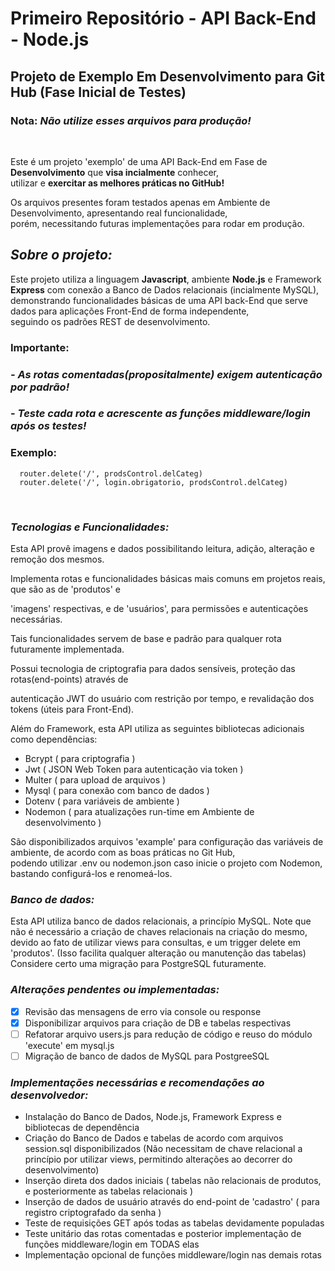 # Primeiro Repositório - API Back-End - Node.js

## Projeto de Exemplo Em Desenvolvimento para Git Hub (Fase Inicial de Testes)

### Nota: ***Não utilize esses arquivos para produção!***
<br>

Este é um projeto 'exemplo' de uma API Back-End em Fase de <b>Desenvolvimento</b> que <b>visa 
incialmente</b> conhecer, <br> utilizar e <b>exercitar as melhores práticas no GitHub!</b>

Os arquivos presentes foram testados apenas em Ambiente de Desenvolvimento, apresentando
real funcionalidade,<br> porém, necessitando futuras implementações para rodar em produção.

## ***Sobre o projeto:***

Este projeto utiliza a linguagem **Javascript**, ambiente **Node.js** e Framework **Express** com 
conexão a Banco de Dados relacionais (incialmente MySQL), <br> demonstrando funcionalidades
básicas de uma API back-End que serve dados para aplicações Front-End de forma independente, 
<br> seguindo os padrões REST de desenvolvimento.

### **Importante:**
  ### ***- As rotas comentadas(propositalmente) exigem autenticação por padrão!***
  ### - ***Teste cada rota e acrescente as funções middleware/login após os testes!***
  ### Exemplo: 
  ```
    router.delete('/', prodsControl.delCateg)
    router.delete('/', login.obrigatorio, prodsControl.delCateg) 
  ```

<br/>

### ***Tecnologias e Funcionalidades:***

Esta API provê imagens e dados possibilitando leitura, adição, alteração e remoção dos mesmos.

Implementa rotas e funcionalidades básicas mais comuns em projetos reais, que são as de 'produtos' e

'imagens' respectivas, e de 'usuários', para permissões e autenticações necessárias.

Tais funcionalidades servem de base e padrão para qualquer rota futuramente implementada.

Possui tecnologia de criptografia para dados sensíveis, proteção das rotas(end-points) através de 

autenticação JWT do usuário com restrição por tempo, e revalidação dos tokens (úteis para Front-End).
<br/>

Além do Framework, esta API utiliza as seguintes bibliotecas adicionais como dependências:

  + Bcrypt ( para criptografia )
  + Jwt ( JSON Web Token para autenticação via token )
  + Multer ( para upload de arquivos )
  + Mysql ( para conexão com banco de dados )
  + Dotenv ( para variáveis de ambiente )
  + Nodemon ( para atualizações run-time em Ambiente de desenvolvimento )

São disponibilizados arquivos 'example' para configuração das variáveis de ambiente,
de acordo com as boas práticas no Git Hub, <br>podendo utilizar .env ou nodemon.json
caso inicie o projeto com Nodemon, bastando configurá-los e renomeá-los.

### ***Banco de dados:***

Esta API utiliza banco de dados relacionais, a princípio MySQL. Note que não é necessário
a criação de chaves relacionais na criação do mesmo, devido ao fato de utilizar views para 
consultas, e um trigger delete em 'produtos'. (Isso facilita qualquer alteração ou manutenção das tabelas) 
Considere certo uma migração para PostgreSQL futuramente.

### ***Alterações pendentes ou implementadas:***

  - [x] Revisão das mensagens de erro via console ou response
  - [x] Disponibilizar arquivos para criação de DB e tabelas respectivas
  - [ ] Refatorar arquivo users.js para redução de código e reuso do módulo 'execute' em mysql.js
  - [ ] Migração de banco de dados de MySQL para PostgreeSQL

### ***Implementações necessárias e recomendações ao desenvolvedor:***

  + Instalação do Banco de Dados, Node.js, Framework Express e bibliotecas de dependência
  + Criação do Banco de Dados e tabelas de acordo com arquivos session.sql disponibilizados (Não necessitam de chave relacional a princípio por utilizar views, permitindo alterações ao decorrer do desenvolvimento)
  + Inserção direta dos dados iniciais ( tabelas não relacionais de produtos, e posteriormente as tabelas relacionais )
  + Inserção de dados de usuário através do end-point de 'cadastro' ( para registro criptografado da senha )
  + Teste de requisições GET após todas as tabelas devidamente populadas
  + Teste unitário das rotas comentadas e posterior implementação de funções middleware/login em TODAS elas
  + Implementação opcional de funções middleware/login nas demais rotas